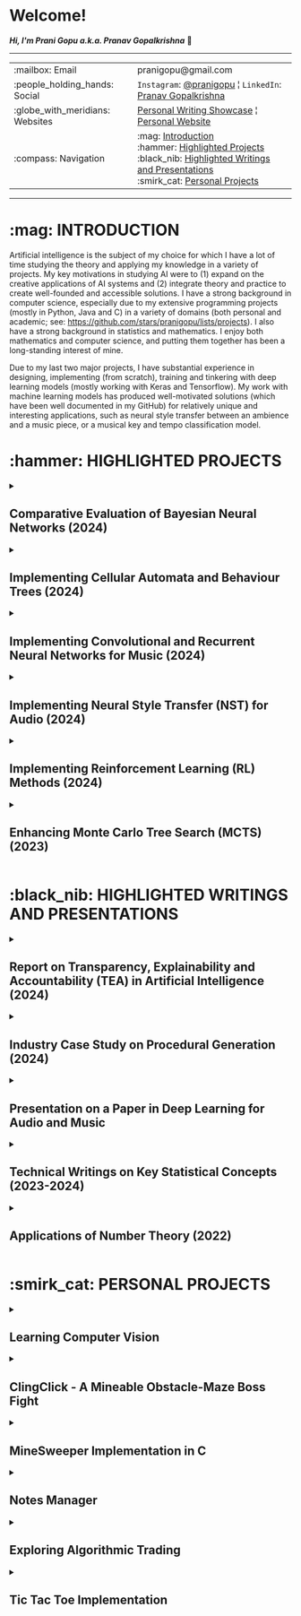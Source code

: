 <h1>Welcome!</h1>

**_Hi, I'm Prani Gopu a.k.a. Pranav Gopalkrishna_** 👋

---
<table>
<tr>
<td>:mailbox: Email</td>
<td>pranigopu@gmail.com</td>
</tr>
<tr>
<td>:people_holding_hands: Social</td>
<td><code>Instagram</code>: <a href="https://www.instagram.com/pranigopu/">@pranigopu</a> ¦ <code>LinkedIn</code>: <a href="https://www.linkedin.com/in/pranav-gopalkrishna-3a8a37166/">Pranav Gopalkrishna</a></td>
</tr>
<tr>
<td>:globe_with_meridians: Websites</td>
<td><a href="https://pranigopu.wordpress.com/">Personal Writing Showcase</a> ¦ <a href="https://pranigopu.github.io/">Personal Website</a></td>
</tr>
<tr>
<td>:compass: Navigation</td>
<td>:mag: <a href="#introduction">Introduction</a> <br> :hammer: <a href="#highlighted-projects">Highlighted Projects</a> <br> :black_nib: <a href="#highlighted-writings">Highlighted Writings and Presentations</a> <br> :smirk_cat: <a href="#personal-projects">Personal Projects</a></td>
</tr>
</table>

---

<h1 id="introduction">:mag: INTRODUCTION</h1>

Artificial intelligence is the subject of my choice for which I have a lot of time studying the theory and applying my knowledge in a variety of projects. My key motivations in studying AI were to (1) expand on the creative applications of AI systems and (2) integrate theory and practice to create well-founded and accessible solutions.
I have a strong background in computer science, especially due to my extensive programming projects (mostly in Python, Java and C) in a variety of domains (both personal and academic; see: https://github.com/stars/pranigopu/lists/projects). I also have a strong background in statistics and mathematics. I enjoy both mathematics and computer science, and putting them together has been a long-standing interest of mine.

Due to my last two major projects, I have substantial experience in designing, implementing (from scratch), training and tinkering with deep learning models (mostly working with Keras and Tensorflow). My work with machine learning models has produced well-motivated solutions (which have been well documented in my GitHub) for relatively unique and interesting applications, such as neural style transfer between an ambience and a music piece, or a musical key and tempo classification model.
 
<h1 id="highlighted-projects">:hammer: HIGHLIGHTED PROJECTS</h1>
<details>
  <summary><h2>Comparative Evaluation of Bayesian Neural Networks (2024)</h2></summary>
  
  <h3>Overview</h3>
  <p>
    <i>Master's Thesis</i><br>
    This project aims to investigate the practical application of Bayesian inference in neural networks, comparing different methods of uncertainty quantification. The research culminated in an evaluation of Bayesian Neural Networks (BNNs) across multiple scenarios.
  </p>
  <h3>Goals</h3>
  <ol>
    <li>Establish a link between Bayesian inference theory and its application in BNNs.</li>
    <li>Evaluate and compare the uncertainty quantification methods in various BNN models.</li>
  </ol>
  <h3>Technologies Used</h3>
  <p>Python using Jupyter Notebook</p>
  <h3>Keywords</h3>
  <p><code>bayesian inference</code>, <code>bayesian neural network</code>, <code>uncertainty quantification</code></p>

  <p><a href="https://github.com/pranigopu/masters-project" target="_blank"><b>See GitHub repository >></b></a></p>
</details>
<details>
  <summary><h2>Implementing Cellular Automata and Behaviour Trees (2024)</h2></summary>
  
  <h3>Overview</h3>
  <p>
    In this project, cellular automata were used to procedurally generate “coral reef” terrains, while behavior trees were implemented to govern interactions between two agents: the player and an attacking mermaid. This project involved both AI and procedural content generation, particularly in game development.
  </p>
  <h3>Goals</h3>
  <ol>
    <li>Design cellular automata for generating complex, dynamic terrain.</li>
    <li>Implement behavior trees to manage agent actions (player and enemy).</li>
  </ol>
  <h3>Technologies Used</h3>
  <p>C# using Unity Game Engine</p>
  <h3>Keywords</h3>
  <p><code>unity</code>, <code>procedural content generation</code>, <code>behaviour tree</code></p>
  <h3>Grade</h3>
  <p>89%</p>
  
  <p>
    <a href="https://github.com/pranigopu/diver-vs-mermaid" target="_blank"><b>See GitHub repository >></b></a> |
    <a href="https://www.youtube.com/watch?v=sJMKtEH5r3g" target="_blank"><b>See video presentation >></b></a>
  </p>
</details>
<details>
  <summary><h2>Implementing Convolutional and Recurrent Neural Networks for Music (2024)</h2></summary>
  <h3>Overview</h3>
  <p>
    This project involved building models to recognize musical keys and tempos using deep learning methods like convolutional neural networks (CNN) and bidirectional recurrent neural networks (RNN). The models were trained on a dataset of musical pieces, with a focus on performance optimization.
  </p>
  <h3>Goals</h3>
  <ol>
    <li>Develop models for musical key and tempo recognition.</li>
    <li>Train the models using deep learning techniques (CNN and RNN).</li>
  </ol>
  <h3>Technologies Used</h3>
  <p>Python using Jupyter Notebook</p>
  <h3>Keywords</h3>
  <p><code>convolutional neural network</code>, <code>bidirectional recurrent neural network</code>, <code>music recognition</code></p>
  <h3>Grade</h3>
  <p>60%</p>
  
  <p><a href="https://github.com/pranigopu/key--tempo-deepLearning" target="_blank"><b>See GitHub repository >></b></a></p>
</details>
<details>
  <summary><h2>Implementing Neural Style Transfer (NST) for Audio (2024)</h2></summary>
  <h3>Overview</h3>
  <p>
    This project focused on implementing Neural Style Transfer (NST) to apply the style of an ambient soundscape to a musical piece. The implementation explored the potential of applying NST techniques in audio, as opposed to traditional visual applications.
  </p>
  <h3>Goals</h3>
  <ol>
    <li>Implement NST for transferring the style of an ambient sound to a musical track.</li>
    <li>Test and present the effectiveness of NST in audio domains.</li>
  </ol>
  <h3>Technologies Used</h3>
  <p>Python using Google Colab</p>
  <h3>Keywords</h3>
  <p><code>neural style transfer</code>, <code>audio processing</code></p>
  <h3>Grade</h3>
  <p>57%</p>
  
  <p><a href="https://github.com/pranigopu/ambience-to-music-neuralStyleTransfer" target="_blank"><b>See GitHub repository >></b></a></p>
</details>
<details>
  <summary><h2>Implementing Reinforcement Learning (RL) Methods (2024)</h2></summary>
  <h3>Overview</h3>
  <p>
    This project implemented reinforcement learning methods to navigate a grid-based obstacle course. Both model-free and model-based RL approaches were compared, with deep learning incorporated to enhance learning performance.
  </p>
  <h3>Goals</h3>
  <ol>
    <li>Test and compare various RL techniques (model-free and model-based).</li>
    <li>Implement a deep learning-based RL agent for grid navigation.</li>
  </ol>
  <h3>Technologies Used</h3>
  <p>Python</p>
  <h3>Keywords</h3>
  <p><code>reinforcement learning</code>, <code>model-free</code>, <code>deep learning</code></p>
  <h3>Grade</h3>
  <p>96%</p>
  
  <p>
    <a href="https://github.com/nocommentcode/ecs7002_assignment_2" target="_blank"><b>See GitHub team repository >></b></a> |
    <a href="https://github.com/pranigopu/frozenLake" target="_blank"><b>See personal repository >></b></a> |
    <a href="https://github.com/pranigopu/frozenLake/blob/main/report/finalReport.pdf" target="_blank"><b>See report >></b></a>
  </p>
</details>
<details>
  <summary><h2>Enhancing Monte Carlo Tree Search (MCTS) (2023)</h2></summary>
  <h3>Overview</h3>
  <p>
    This project focused on enhancing an AI agent's performance using basic Monte Carlo Tree Search (MCTS) in the card game "Sushi Go!" The goal was to test improvements in MCTS efficiency and decision-making.
  </p>
  <h3>Goals</h3>
  <ol>
    <li>Enhance an AI agent's gameplay using MCTS in a card game environment.</li>
    <li>Explore the effectiveness of bandit methods in MCTS.</li>
  </ol>
  <h3>Technologies Used</h3>
  <p>Java</p>
  <h3>Keywords</h3>
  <p><code>monte carlo tree search</code>, <code>bandit methods</code></p>
  <h3>Grade</h3>
  <p>94%</p>
  
  <p>
    <a href="https://github.com/grahaminn/AIinGames-Assignment1" target="_blank"><b>See GitHub team repository >></b></a> |
    <a href="https://github.com/pranigopu/artificialIntelligence-in-games/blob/main/assignment1/REPORT.pdf" target="_blank"><b>See report >></b></a>
  </p>
</details>
<h1 id="highlighted-writings">:black_nib: HIGHLIGHTED WRITINGS AND PRESENTATIONS</h1>
<details>
  <summary><h2>Report on Transparency, Explainability and Accountability (TEA) in Artificial Intelligence (2024)</h2></summary>
  <h3>Overview</h3>
  <p>
    This report discusses the ethical and regulatory concerns surrounding transparency, explainability, and accountability in AI systems, providing a proposed framework for addressing these issues in industrial applications of AI.
  </p>
  <h3>Goals</h3>
  <ol>
    <li>Examine current AI frameworks for transparency and accountability.</li>
    <li>Present a case study and propose improvements to existing TEA methods in AI systems.</li>
  </ol>
  <h3>Keywords</h3>
  <p><code>ai in industry</code>, <code>ethical framework</code>, <code>regulatory framework</code></p>
  
  <p><a href="https://github.com/pranigopu/ethics--regulation--law-for-intelligentSystems/blob/main/finalCoursework/SUBMISSION.pdf" target="_blank"><b>See in GitHub >></b></a></p>
</details>
<details>
  <summary><h2>Industry Case Study on Procedural Generation (2024)</h2></summary>
  <h3>Overview</h3>
  <p>
    This case study focuses on the procedural generation techniques used in the game "Unexplored," with an emphasis on cyclic dungeon generation. The study examines how these methods can be applied in various game development contexts to enhance replayability and depth.
  </p>
  <h3>Goals</h3>
  <ol>
    <li>Study the procedural generation methods in "Unexplored."</li>
    <li>Analyze the cyclic dungeon generation algorithm for future applications.</li>
  </ol>
  <h3>Keywords</h3>
  <p><code>cyclic dungeon generation</code>, <code>unexplored</code>, <code>procedural content generation</code></p>
  
  <p><a href="https://github.com/pranigopu/interactiveAgents--proceduralGeneration/blob/main/caseStudy/SUBMISSION.pdf" target="_blank"><b>See in GitHub >></b></a></p>
</details>
<details>
  <summary><h2>Presentation on a Paper in Deep Learning for Audio and Music</h2></summary>
  <h3>Overview</h3>
  <p>
    This presentation summarizes the key findings of the paper "Piano Skills Assessment" by Paritosh Parmar, Jaiden Reddy, and Brendan Morris, which discusses the application of deep learning techniques for assessing piano skills in students.
  </p>
  <h3>Goals</h3>
  <ol>
    <li>Highlight the essential contributions of the paper to the field of music education.</li>
    <li>Discuss the implications of automated skills assessment using deep learning.</li>
  </ol>
  <h3>Keywords</h3>
  <p><code>automated skills assessment</code>, <code>multimodal skills assessment</code></p>
  
  <p><a href="https://github.com/pranigopu/deepLearning-for-audio--music/tree/main/paperPresentation" target="_blank"><b>See in GitHub >></b></a></p>
</details>
<details>
  <summary><h2>Technical Writings on Key Statistical Concepts (2023-2024)</h2></summary>
  <h3>Overview</h3>
  <p>
    This series of writings presents a rigorous overview of fundamental statistical concepts, aimed at enhancing understanding and application in data science and research contexts. Each writing delves into probability theory, statistical estimation, and hypothesis testing.
  </p>
  <h3>Goals</h3>
  <ol>
    <li>Provide a comprehensive understanding of key statistical concepts.</li>
    <li>Illustrate practical applications of these concepts in various fields.</li>
  </ol>
  <h3>Keywords</h3>
  <p><code>probability theory</code>, <code>statistical estimation</code>, <code>hypothesis testing</code></p>
  
  <p><a href="https://pranigopu.github.io/statistics/" target="_blank"><b>See in personal website >></b></a></p>
</details>
<details>
  <summary><h2>Applications of Number Theory (2022)</h2></summary>
  <h3>Overview</h3>
  <p>
    This work explores various real-world applications of number theory, including its relevance in cryptography, pseudorandom number generation, and coding theory. The goal is to demonstrate the practical significance of number theory in technology and security.
  </p>
  <h3>Goals</h3>
  <ol>
    <li>Explain the fundamental concepts of number theory.</li>
    <li>Illustrate the applications of number theory in modern computing and security.</li>
  </ol>
  <h3>Keywords</h3>
  <p><code>number theory</code>, <code>pseudorandom number generation</code>, <code>cryptography</code>, <code>coding-decoding</code></p>
  
  <p><a href="https://github.com/pranigopu/mathematics/tree/main/numberTheory/applicationsOfNumberTheory" target="_blank"><b>See in GitHub >></b></a></p>
</details>
<h1 id="personal-projects">:smirk_cat: PERSONAL PROJECTS</h1>
<details>
  <summary><h2>Learning Computer Vision</h2></summary>
  <h3>Overview</h3>
  <p>
    This project focuses on learning the fundamentals of image and video processing, alongside implementing deep learning models for classification tasks. The aim is to develop a comprehensive understanding of computer vision techniques and applications.
  </p>
  <h3>Goals</h3>
  <ol>
    <li>Understand the principles of image and video processing.</li>
    <li>Implement deep learning models to classify images and videos.</li>
  </ol>
  <h3>Technologies Used</h3>
  <p>Python</p>
  <h3>Keywords</h3>
  <p><code>image processing</code>, <code>video processing</code>, <code>computer vision</code>, <code>deep learning</code></p>
  
  <p><a href="https://github.com/pranigopu/computerVision" target="_blank"><b>See GitHub repository >></b></a></p>
</details>
<details>
  <summary><h2>ClingClick - A Mineable Obstacle-Maze Boss Fight</h2></summary>
  <h3>Overview</h3>
  <p>
    This project involves creating a game featuring a boss fight against a pathfinding NPC within a mineable maze environment. The focus is on developing engaging gameplay mechanics and dynamic enemy behaviors.
  </p>
  <h3>Goals</h3>
  <ol>
    <li>Design a boss fight mechanism within a mineable maze.</li>
    <li>Implement A-star pathfinding for NPC navigation.</li>
  </ol>
  <h3>Technologies Used</h3>
  <p>C</p>
  <h3>Keywords</h3>
  <p><code>a-star pathfinding</code>, <code>mineable environment</code>, <code>inventory management</code></p>
  
  <p><a href="https://github.com/pranigopu/clingClick" target="_blank"><b>See GitHub repository >></b></a></p>
</details>
<details>
  <summary><h2>MineSweeper Implementation in C</h2></summary>
  <h3>Overview</h3>
  <p>
    This project involves the implementation of the classic MineSweeper game in C, using a terminal-based interface. The goal is to recreate the gameplay experience while adhering to original game mechanics.
  </p>
  <h3>Goals</h3>
  <ol>
    <li>Recreate the MineSweeper game mechanics in C.</li>
    <li>Develop a user-friendly terminal interface for gameplay.</li>
  </ol>
  <h3>Technologies Used</h3>
  <p>C</p>
  <h3>Keywords</h3>
  <p><code>minesweeper</code>, <code>terminal-based interface</code></p>
  
  <p><a href="https://github.com/pranigopu/mineSweeper" target="_blank"><b>See GitHub repository >></b></a></p>
</details>
<details>
  <summary><h2>Notes Manager</h2></summary>
  <h3>Overview</h3>
  <p>
    This project involves creating a simple program for managing notes, particularly aimed at enhancing the efficiency of study note organization and retrieval.
  </p>
  <h3>Goals</h3>
  <ol>
    <li>Create a user-friendly interface for note management.</li>
    <li>Implement features for adding, editing, and deleting notes.</li>
  </ol>
  <h3>Technologies Used</h3>
  <p>Java</p>
  <h3>Keywords</h3>
  <p><code>file and directory management</code></p>
</details>
<details>
  <summary><h2>Exploring Algorithmic Trading</h2></summary>
  <h3>Overview</h3>
  <p>
    This project explores the fundamentals of algorithmic trading, focusing on the implementation of API calls and batch requests to interact with financial data.
  </p>
  <h3>Goals</h3>
  <ol>
    <li>Learn key concepts behind algorithmic trading.</li>
    <li>Implement API calls to retrieve and analyze trading data.</li>
  </ol>
  <h3>Technologies Used</h3>
  <p>Python</p>
  <h3>Keywords</h3>
  <p><code>api calls</code>, <code>point and batch requests</code></p>
  
  <p><a href="https://github.com/pranigopu/algorithmicTrading" target="_blank"><b>See GitHub repository >></b></a></p>
  <h3>Note</h3>
  <p>So far, I have only learned key concepts behind algorithmic trading and dealing with API requests and responses for data.</p>
</details>
<details>
  <summary><h2>Tic Tac Toe Implementation</h2></summary>
  <h3>Overview</h3>
  <p>
    This project involves implementing the classic Tic Tac Toe game with options for single-player against an AI opponent and multiplayer modes. The goal is to provide an engaging gameplay experience.
  </p>
  <h3>Goals</h3>
  <ol>
    <li>Implement game mechanics for Tic Tac Toe.</li>
    <li>Develop an AI opponent using basic strategies to challenge the player.</li>
  </ol>
  <h3>Technologies Used</h3>
  <p>C</p>
  <h3>Keywords</h3>
  <p><code>tic tac toe</code>, <code>ai opponent</code></p>
  
  <p><a href="https://github.com/pranigopu/ticTacToe" target="_blank"><b>See GitHub repository >></b></a></p>
  <h3>Note</h3>
  <p>The "AI opponent" is a relatively basic algorithm designed to try to stump the player using a few simple strategies.</p>
</details>
<!---
pranigopu/pranigopu is a ✨ special ✨ repository because its `README.md` (this file) appears on your GitHub profile.
You can click the Preview link to take a look at your changes.
--->
